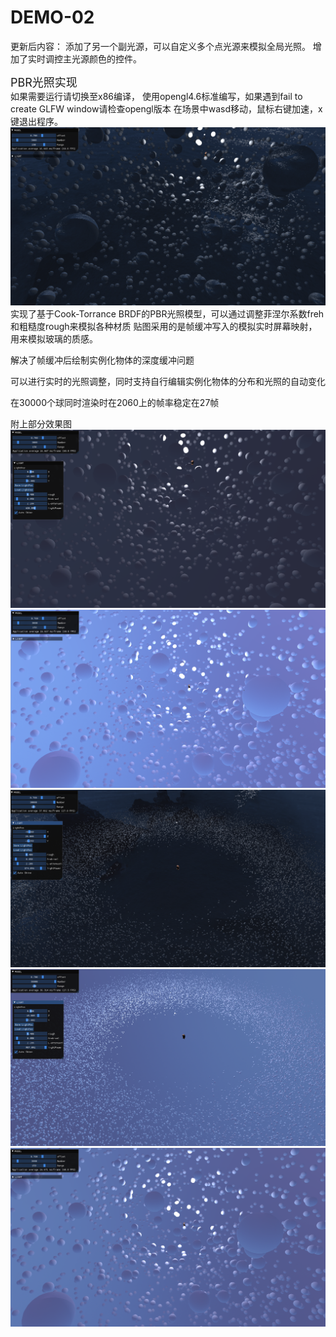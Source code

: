 # DEMO-02
更新后内容：
添加了另一个副光源，可以自定义多个点光源来模拟全局光照。
增加了实时调控主光源颜色的控件。

<font size="4">PBR光照实现</font><br />
如果需要运行请切换至x86编译， 使用opengl4.6标准编写，如果遇到fail to create GLFW window请检查opengl版本
在场景中wasd移动，鼠标右键加速，x键退出程序。
![Image text](https://github.com/decsacety/DEMO-02/blob/main/OpenGL01/source/DemoPicture/4.png)
实现了基于Cook-Torrance BRDF的PBR光照模型，可以通过调整菲涅尔系数freh和粗糙度rough来模拟各种材质
贴图采用的是帧缓冲写入的模拟实时屏幕映射，用来模拟玻璃的质感。

解决了帧缓冲后绘制实例化物体的深度缓冲问题

可以进行实时的光照调整，同时支持自行编辑实例化物体的分布和光照的自动变化

在30000个球同时渲染时在2060上的帧率稳定在27帧

附上部分效果图
![Image text](https://github.com/decsacety/DEMO-02/blob/main/OpenGL01/source/DemoPicture/1.png)
![Image text](https://github.com/decsacety/DEMO-02/blob/main/OpenGL01/source/DemoPicture/2.png)
![Image text](https://github.com/decsacety/DEMO-02/blob/main/OpenGL01/source/DemoPicture/3.png)
![Image text](https://github.com/decsacety/DEMO-02/blob/main/OpenGL01/source/DemoPicture/5.png)
![Image text](https://github.com/decsacety/DEMO-02/blob/main/OpenGL01/source/DemoPicture/6.png)
